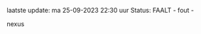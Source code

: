 laatste update: 
ma 25-09-2023 22:30   uur 
Status: FAALT - fout - 
<div class="service R">nexus</div>